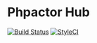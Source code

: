 Phpactor Hub
==================

[![Build Status](https://travis-ci.org/phpactor/phpactor-hub.svg?branch=master)](https://travis-ci.org/phpactor/phpactor-hub)
[![StyleCI](https://styleci.io/repos/<repo-id>/shield)](https://styleci.io/repos/<repo-id>)
